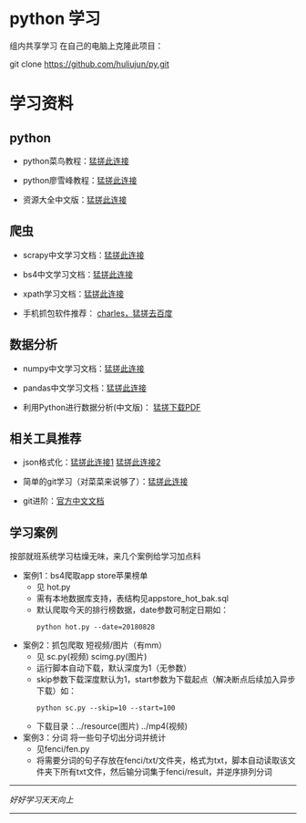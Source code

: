 # python 学习
组内共享学习
在自己的电脑上克隆此项目：

git clone https://github.com/huliujun/py.git
# 学习资料
## python
* python菜鸟教程：[猛搓此连接](http://www.runoob.com/python/python-tutorial.html)

* python廖雪峰教程：[猛搓此连接](https://www.liaoxuefeng.com/wiki/001374738125095c955c1e6d8bb493182103fac9270762a000
)
* 资源大全中文版：[猛搓此连接](https://github.com/jobbole/awesome-python-cn)
## 爬虫
* scrapy中文学习文档：[猛搓此连接](https://scrapy-chs.readthedocs.io/zh_CN/0.24/intro/tutorial.html)

* bs4中文学习文档：[猛搓此连接](https://www.crummy.com/software/BeautifulSoup/bs4/doc/index.zh.html#id4)

* xpath学习文档：[猛搓此连接](http://www.runoob.com/xpath/xpath-tutorial.html)

* 手机抓包软件推荐： [charles，猛搓去百度](https://www.baidu.com/s?ie=utf-8&wd=charles%E4%BD%BF%E7%94%A8%E6%96%B9%E6%B3%95)

## 数据分析
* numpy中文学习文档：[猛搓此连接](https://yiyibooks.cn/xx/NumPy_v111/index.html)

* pandas中文学习文档：[猛搓此连接](https://yiyibooks.cn/dongyongping1015/pandas_0220/html/10min.html)

* 利用Python进行数据分析(中文版)： [猛搓下载PDF](http://file3.data.weipan.cn/31580122/8477461aaf63578ae5957cb7381bb152b2b05612?ip=1535613055,101.86.117.219&ssig=FsOFPN2FJm&Expires=1535613655&KID=sae,l30zoo1wmz&fn=%E5%88%A9%E7%94%A8Python%E8%BF%9B%E8%A1%8C%E6%95%B0%E6%8D%AE%E5%88%86%E6%9E%90%EF%BC%8C%E4%B8%AD%E6%96%87%E7%89%88%EF%BC%88%E6%89%AB%E6%8F%8F%E7%89%88%EF%BC%89.pdf&se_ip_debug=101.86.117.219&from=1221134)


## 相关工具推荐
* json格式化：[猛搓此连接1](https://www.json.cn/)
   [猛搓此连接2](http://www.bejson.com/)
   
* 简单的git学习（对菜菜来说够了）：[猛搓此连接](http://www.bootcss.com/p/git-guide/)
* git进阶：[官方中文文档](https://git-scm.com/book/zh/v2)

## 学习案例
   按部就班系统学习枯燥无味，来几个案例给学习加点料
   * 案例1：bs4爬取app store苹果榜单
        * 见 hot.py
        * 需有本地数据库支持，表结构见appstore_hot_bak.sql
        * 默认爬取今天的排行榜数据，date参数可制定日期如：
            ```
            python hot.py --date=20180828
            ```
   * 案例2：抓包爬取  短视频/图片（有mm）
        * 见 sc.py(视频) scimg.py(图片)
        * 运行脚本自动下载，默认深度为1（无参数）
        * skip参数下载深度默认为1，start参数为下载起点（解决断点后续加入异步下载）如：
            ```
            python sc.py --skip=10 --start=100
            ```
        * 下载目录：../resource(图片) ../mp4(视频)
   * 案例3：分词 将一些句子切出分词并统计
        * 见fenci/fen.py
        * 将需要分词的句子存放在fenci/txt/文件夹，格式为txt，脚本自动读取该文件夹下所有txt文件，然后输分词集于fenci/result，并逆序排列分词

***
*好好学习天天向上*
***  